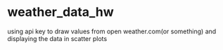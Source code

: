 # weather_data_hw
using api key to draw values from open weather.com(or something) and displaying the data in scatter plots
